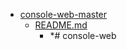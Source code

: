 - <a href = "E:\Node_projects\Node_Way\ArchivTSH_2\ArhivMetarhia_2\console-web-master\cat.console-web-master\dir.console-web-master.md">console-web-master</a>
    - <a href = "E:\Node_projects\Node_Way\ArchivTSH_2\ArhivMetarhia_2\console-web-master\README.md">README.md</a>
        - *# console-web
